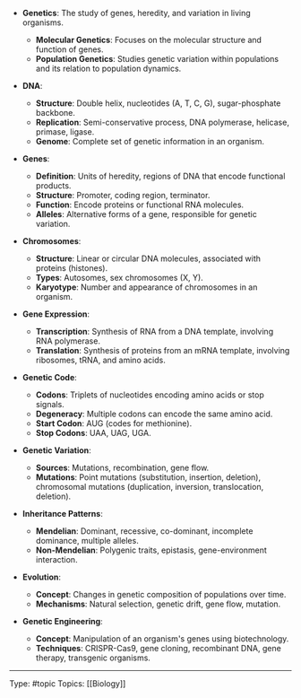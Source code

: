 - **Genetics**: The study of genes, heredity, and variation in living organisms.
    - **Molecular Genetics**: Focuses on the molecular structure and function of genes.
    - **Population Genetics**: Studies genetic variation within populations and its relation to population dynamics.

- **DNA**:
    - **Structure**: Double helix, nucleotides (A, T, C, G), sugar-phosphate backbone.
    - **Replication**: Semi-conservative process, DNA polymerase, helicase, primase, ligase.
    - **Genome**: Complete set of genetic information in an organism.

- **Genes**:
    - **Definition**: Units of heredity, regions of DNA that encode functional products.
    - **Structure**: Promoter, coding region, terminator.
    - **Function**: Encode proteins or functional RNA molecules.
    - **Alleles**: Alternative forms of a gene, responsible for genetic variation.

- **Chromosomes**:
    - **Structure**: Linear or circular DNA molecules, associated with proteins (histones).
    - **Types**: Autosomes, sex chromosomes (X, Y).
    - **Karyotype**: Number and appearance of chromosomes in an organism.

- **Gene Expression**:
    - **Transcription**: Synthesis of RNA from a DNA template, involving RNA polymerase.
    - **Translation**: Synthesis of proteins from an mRNA template, involving ribosomes, tRNA, and amino acids.

- **Genetic Code**:
    - **Codons**: Triplets of nucleotides encoding amino acids or stop signals.
    - **Degeneracy**: Multiple codons can encode the same amino acid.
    - **Start Codon**: AUG (codes for methionine).
    - **Stop Codons**: UAA, UAG, UGA.

- **Genetic Variation**:
    - **Sources**: Mutations, recombination, gene flow.
    - **Mutations**: Point mutations (substitution, insertion, deletion), chromosomal mutations (duplication, inversion, translocation, deletion).

- **Inheritance Patterns**:
    - **Mendelian**: Dominant, recessive, co-dominant, incomplete dominance, multiple alleles.
    - **Non-Mendelian**: Polygenic traits, epistasis, gene-environment interaction.

- **Evolution**:
    - **Concept**: Changes in genetic composition of populations over time.
    - **Mechanisms**: Natural selection, genetic drift, gene flow, mutation.

- **Genetic Engineering**:
    - **Concept**: Manipulation of an organism's genes using biotechnology.
    - **Techniques**: CRISPR-Cas9, gene cloning, recombinant DNA, gene therapy, transgenic organisms.

___
Type: #topic 
Topics: [[Biology]]

